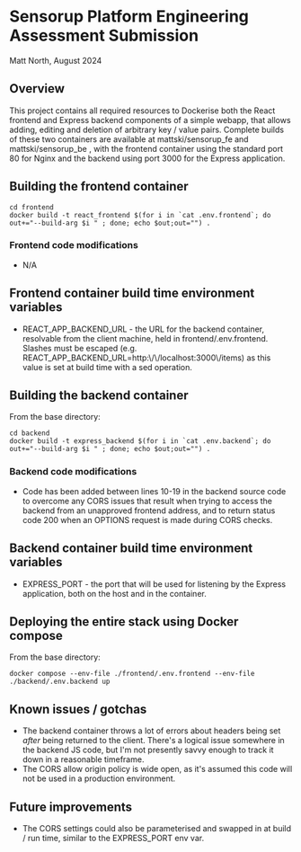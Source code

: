 # Sensorup Platform Engineering Assessment Submission

Matt North, August 2024

## Overview

This project contains all required resources to Dockerise both the React frontend and Express backend components of a simple webapp, that allows adding, editing and deletion of arbitrary key / value pairs. Complete builds of these two containers are available at mattski/sensorup_fe and mattski/sensorup_be , with the frontend container using the standard port 80 for Nginx and the backend using port 3000 for the Express application.

## Building the frontend container

    cd frontend
    docker build -t react_frontend $(for i in `cat .env.frontend`; do out+="--build-arg $i " ; done; echo $out;out="") .

### Frontend code modifications

- N/A

## Frontend container build time environment variables

- REACT_APP_BACKEND_URL - the URL for the backend container, resolvable from the client machine, held in frontend/.env.frontend. Slashes must be escaped (e.g. REACT_APP_BACKEND_URL=http:\\/\\/localhost:3000\\/items) as this value is set at build time with a sed operation.

## Building the backend container

From the base directory:

    cd backend
    docker build -t express_backend $(for i in `cat .env.backend`; do out+="--build-arg $i " ; done; echo $out;out="") .

### Backend code modifications

- Code has been added between lines 10-19 in the backend source code to overcome any CORS issues that result when trying to access the backend from an unapproved frontend address, and to return status code 200 when an OPTIONS request is made during CORS checks.

## Backend container build time environment variables

- EXPRESS_PORT - the port that will be used for listening by the Express application, both on the host and in the container.

## Deploying the entire stack using Docker compose

From the base directory:

    docker compose --env-file ./frontend/.env.frontend --env-file ./backend/.env.backend up

## Known issues / gotchas

- The backend container throws a lot of errors about headers being set _after_ being returned to the client. There's a logical issue somewhere in the backend JS code, but I'm not presently savvy enough to track it down in a reasonable timeframe.
- The CORS allow origin policy is wide open, as it's assumed this code will not be used in a production environment. 

## Future improvements

- The CORS settings could also be parameterised and swapped in at build / run time, similar to the EXPRESS_PORT env var.
